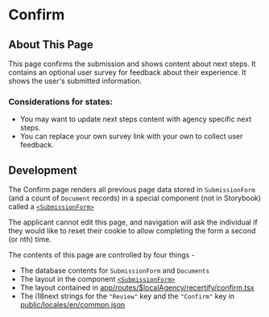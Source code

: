 # Confirm

## About This Page

This page confirms the submission and shows content about next steps. It contains an optional user survey for feedback about their experience. It shows the user's submitted information.

### Considerations for states:

- You may want to update next steps content with agency specific next steps.
- You can replace your own survey link with your own to collect user feedback.

## Development

The Confirm page renders all previous page data stored in `SubmissionForm` (and a count of `Document` records) in
a special component (not in Storybook) called a [`<SubmissionForm>`](../../../participant/app/components/SubmissionForm.tsx)

The applicant cannot edit this page, and navigation will ask the individual if they would like to reset their cookie
to allow completing the form a second (or nth) time.

The contents of this page are controlled by four things -

- The database contents for `SubmissionForm` and `Documents`
- The layout in the component [`<SubmissionForm>`](../../../participant/app/components/SubmissionForm.tsx)
- The layout contained in [app/routes/$localAgency/recertify/confirm.tsx](../../../participant/app/routes/%24localAgency/recertify/confirm.tsx)
- The i18next strings for the `"Review"` key and the `"Confirm"` key in [public/locales/en/common.json](../../../participant/public/locales/en/common.json)

